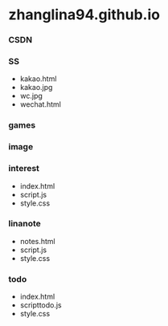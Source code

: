 # zhanglina94.github.io
### CSDN
### SS
- kakao.html
- kakao.jpg
- wc.jpg
- wechat.html
### games
### image
### interest
- index.html
- script.js
- style.css
### linanote
- notes.html
- script.js
- style.css
### todo
- index.html
- scripttodo.js
- style.css

